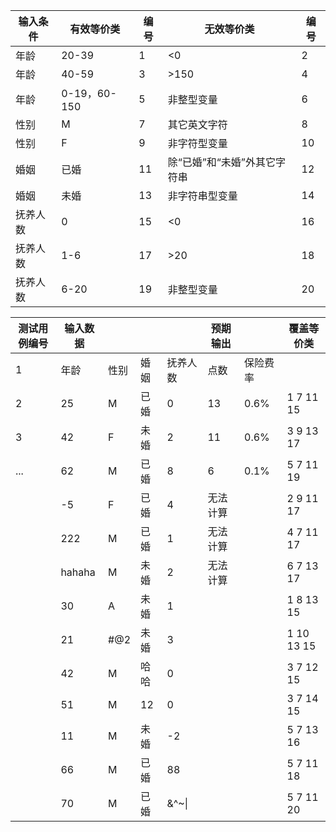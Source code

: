 

| 输入条件 | 有效等价类   | 编号 | 无效等价类                   | 编号 |
| -------- | ------------ | ---- | ---------------------------- | ---- |
| 年龄     | 20-39        | 1    | <0                           | 2    |
| 年龄     | 40-59        | 3    | >150                         | 4    |
| 年龄     | 0-19，60-150 | 5    | 非整型变量                   | 6    |
| 性别     | M            | 7    | 其它英文字符                 | 8    |
| 性别     | F            | 9    | 非字符型变量                 | 10   |
| 婚姻     | 已婚         | 11   | 除“已婚”和“未婚”外其它字符串 | 12   |
| 婚姻     | 未婚         | 13   | 非字符串型变量               | 14   |
| 抚养人数 | 0            | 15   | <0                           | 16   |
| 抚养人数 | 1-6          | 17   | >20                          | 18   |
| 抚养人数 | 6-20         | 19   | 非整型变量                   | 20   |

| 测试用例编号 | 输入数据 |      |      |          | 预期输出 |          | 覆盖等价类  |
| ------------ | -------- | ---- | ---- | -------- | -------- | -------- | ----------- |
| 1            | 年龄     | 性别 | 婚姻 | 抚养人数 | 点数     | 保险费率 |             |
| 2            | 25       | M    | 已婚 | 0        | 13       | 0.6%     | 1 7 11 15   |
| 3            | 42       | F    | 未婚 | 2        | 11       | 0.6%     | 3  9  13 17 |
| ...          | 62       | M    | 已婚 | 8        | 6        | 0.1%     | 5 7 11 19   |
|              | -5       | F    | 已婚 | 4        | 无法计算 |          | 2 9 11 17   |
|              | 222      | M    | 已婚 | 1        | 无法计算 |          | 4 7 11 17   |
|              | hahaha   | M    | 未婚 | 2        | 无法计算 |          | 6 7 13 17   |
|              | 30       | A    | 未婚 | 1        |          |          | 1 8 13 15   |
|              | 21       | #@2  | 未婚 | 3        |          |          | 1 10 13 15  |
|              | 42       | M    | 哈哈 | 0        |          |          | 3 7 12 15   |
|              | 51       | M    | 12   | 0        |          |          | 3 7 14 15   |
|              | 11       | M    | 未婚 | -2       |          |          | 5 7 13 16   |
|              | 66       | M    | 已婚 | 88       |          |          | 5 7 11 18   |
|              | 70       | M    | 已婚 | &^~\|    |          |          | 5 7 11 20   |



